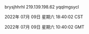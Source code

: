 brysjhhrhl 219.139.198.62 yqqlmgsycl

2022年 07月 09日 星期六 18:40:02 CST

2022年 07月 09日 星期六 10:40:02 GMT
